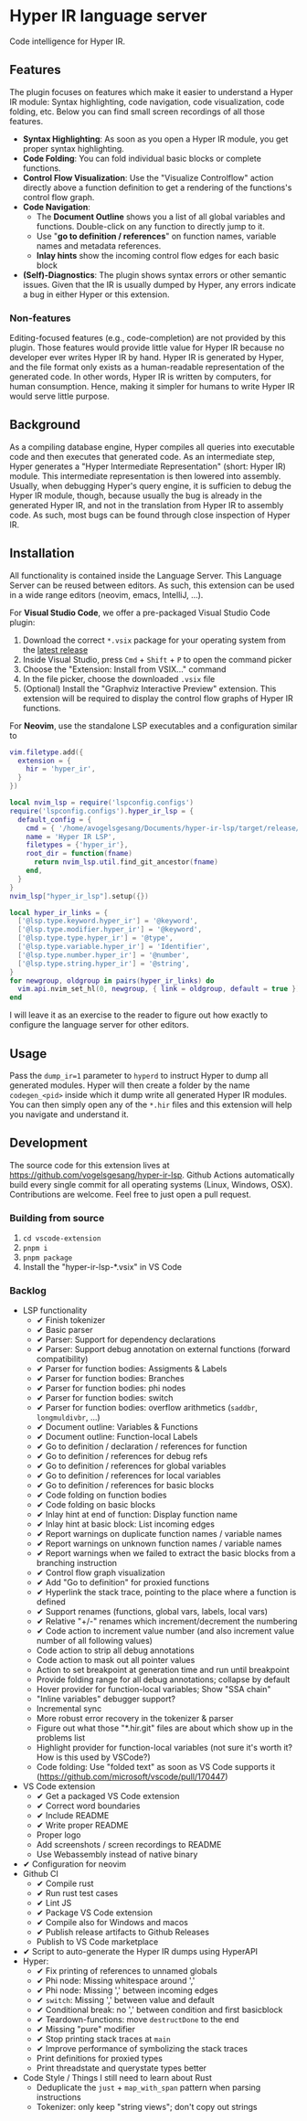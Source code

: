 # Hyper IR language server

Code intelligence for Hyper IR.

## Features

The plugin focuses on features which make it easier to understand a Hyper IR module:
Syntax highlighting, code navigation, code visualization, code folding, etc.
Below you can find small screen recordings of all those features.

* **Syntax Highlighting**:  As soon as you open a Hyper IR module, you get proper syntax highlighting.
* **Code Folding**: You can fold individual basic blocks or complete functions.
* **Control Flow Visualization**: Use the "Visualize Controlflow" action directly above a function definition to get a rendering of the functions's control flow graph.
* **Code Navigation**:
  * The **Document Outline** shows you a list of all global variables and functions. Double-click on any function to directly jump to it.
  * Use "**go to definition / references**" on function names, variable names and metadata references.
  * **Inlay hints** show the incoming control flow edges for each basic block
* **(Self)-Diagnostics**: The plugin shows syntax errors or other semantic issues. Given that the IR is usually dumped by Hyper, any errors indicate a bug in either Hyper or this extension.

### Non-features

Editing-focused features (e.g., code-completion) are not provided by this plugin.
Those features would provide little value for Hyper IR because no developer ever writes Hyper IR by hand.
Hyper IR is generated by Hyper, and the file format only exists as a human-readable representation of the generated code.
In other words, Hyper IR is written by computers, for human consumption.
Hence, making it simpler for humans to write Hyper IR would serve little purpose.

## Background

As a compiling database engine, Hyper compiles all queries into executable code and then executes that generated code.
As an intermediate step, Hyper generates a "Hyper Intermediate Representation" (short: Hyper IR) module.
This intermediate representation is then lowered into assembly.
Usually, when debugging Hyper's query engine, it is sufficien to debug the Hyper IR module, though, because usually the bug is already in the generated Hyper IR, and not in the translation from Hyper IR to assembly code.
As such, most bugs can be found through close inspection of Hyper IR.

## Installation

All functionality is contained inside the Language Server. This Language
Server can be reused between editors. As such, this extension can be
used in a wide range editors (neovim, emacs, IntelliJ, ...).

For **Visual Studio Code**, we offer a pre-packaged Visual Studio Code plugin:

1. Download the correct `*.vsix` package for your operating system from the [latest release](https://github.com/vogelsgesang/hyper-ir-lsp/releases/)
2. Inside Visual Studio, press `Cmd` + `Shift` + `P` to open the command picker
3. Choose the "Extension: Install from VSIX..." command
4. In the file picker, choose the downloaded `.vsix` file
5. (Optional) Install the "Graphviz Interactive Preview" extension. This extension will be required to display the control flow graphs of Hyper IR functions.

For **Neovim**, use the standalone LSP executables and a configuration similar to

```lua
vim.filetype.add({
  extension = {
    hir = 'hyper_ir',
  }
})

local nvim_lsp = require('lspconfig.configs')
require('lspconfig.configs').hyper_ir_lsp = {
  default_config = {
    cmd = { '/home/avogelsgesang/Documents/hyper-ir-lsp/target/release/hyper-ir-lsp' },
    name = 'Hyper IR LSP',
    filetypes = {'hyper_ir'},
    root_dir = function(fname)
      return nvim_lsp.util.find_git_ancestor(fname)
    end,
  }
}
nvim_lsp["hyper_ir_lsp"].setup({})

local hyper_ir_links = {
  ['@lsp.type.keyword.hyper_ir'] = '@keyword',
  ['@lsp.type.modifier.hyper_ir'] = '@keyword',
  ['@lsp.type.type.hyper_ir'] = '@type',
  ['@lsp.type.variable.hyper_ir'] = 'Identifier',
  ['@lsp.type.number.hyper_ir'] = '@number',
  ['@lsp.type.string.hyper_ir'] = '@string',
}
for newgroup, oldgroup in pairs(hyper_ir_links) do
  vim.api.nvim_set_hl(0, newgroup, { link = oldgroup, default = true })
end
```

I will leave it as an exercise to the reader to figure out how exactly
to configure the language server for other editors.

## Usage

Pass the `dump_ir=1` parameter to `hyperd` to instruct Hyper to dump all generated modules.
Hyper will then create a folder by the name `codegen_<pid>` inside which it dump write all generated Hyper IR modules.
You can then simply open any of the `*.hir` files and this extension will help you navigate and understand it.

## Development

The source code for this extension lives at https://github.com/vogelsgesang/hyper-ir-lsp.
Github Actions automatically build every single commit for all operating systems (Linux, Windows, OSX).
Contributions are welcome. Feel free to just open a pull request.

### Building from source

1. `cd vscode-extension`
2. `pnpm i`
3. `pnpm package`
4. Install the "hyper-ir-lsp-*.vsix" in VS Code

### Backlog

* LSP functionality
    * ✔ Finish tokenizer
    * ✔ Basic parser
    * ✔ Parser: Support for dependency declarations
    * ✔ Parser: Support debug annotation on external functions (forward compatibility)
    * ✔ Parser for function bodies: Assigments & Labels
    * ✔ Parser for function bodies: Branches
    * ✔ Parser for function bodies: phi nodes
    * ✔ Parser for function bodies: switch
    * ✔ Parser for function bodies: overflow arithmetics (`saddbr`, `longmuldivbr`, ...)
    * ✔ Document outline: Variables & Functions
    * ✔ Document outline: Function-local Labels
    * ✔ Go to definition / declaration / references for function
    * ✔ Go to definition / references for debug refs
    * ✔ Go to definition / references for global variables
    * ✔ Go to definition / references for local variables
    * ✔ Go to definition / references for basic blocks
    * ✔ Code folding on function bodies
    * ✔ Code folding on basic blocks
    * ✔ Inlay hint at end of function: Display function name
    * ✔ Inlay hint at basic block: List incoming edges
    * ✔ Report warnings on duplicate function names / variable names
    * ✔ Report warnings on unknown function names / variable names
    * ✔ Report warnings when we failed to extract the basic blocks from a branching instruction
    * ✔ Control flow graph visualization
    * ✔ Add "Go to definition" for proxied functions
    * ✔ Hyperlink the stack trace, pointing to the place where a function is defined
    * ✔ Support renames (functions, global vars, labels, local vars)
    * ✔ Relative "+/-" renames which increment/decrement the numbering
    * ✔ Code action to increment value number (and also increment value number of all following values)
    * Code action to strip all debug annotations
    * Code action to mask out all pointer values
    * Action to set breakpoint at generation time and run until breakpoint
    * Provide folding range for all debug annotations; collapse by default
    * Hover provider for function-local variables; Show "SSA chain"
    * "Inline variables" debugger support?
    * Incremental sync
    * More robust error recovery in the tokenizer & parser
    * Figure out what those "*.hir.git" files are about which show up in the problems list
    * Highlight provider for function-local variables (not sure it's worth it? How is this used by VSCode?)
    * Code folding: Use "folded text" as soon as VS Code supports it (https://github.com/microsoft/vscode/pull/170447)
* VS Code extension
    * ✔ Get a packaged VS Code extension
    * ✔ Correct word boundaries
    * ✔ Include README
    * ✔ Write proper README
    * Proper logo
    * Add screenshots / screen recordings to README
    * Use Webassembly instead of native binary
* ✔ Configuration for neovim
* Github CI
    * ✔ Compile rust
    * ✔ Run rust test cases
    * ✔ Lint JS
    * ✔ Package VS Code extension
    * ✔ Compile also for Windows and macos
    * ✔ Publish release artifacts to Github Releases
    * Publish to VS Code marketplace
* ✔ Script to auto-generate the Hyper IR dumps using HyperAPI
* Hyper:
    * ✔ Fix printing of references to unnamed globals
    * ✔ Phi node: Missing whitespace around ','
    * ✔ Phi node: Missing ',' between incoming edges
    * ✔ `switch`: Missing ',' between value and default
    * ✔ Conditional break: no ',' between condition and first basicblock
    * ✔ Teardown-functions: move `destructDone` to the end
    * ✔ Missing "pure" modifier
    * ✔ Stop printing stack traces at `main`
    * ✔ Improve performance of symbolizing the stack traces
    * Print definitions for proxied types
    * Print threadstate and querystate types better
* Code Style / Things I still need to learn about Rust
    * Deduplicate the `just` + `map_with_span` pattern when parsing instructions
    * Tokenizer: only keep "string views"; don't copy out strings
